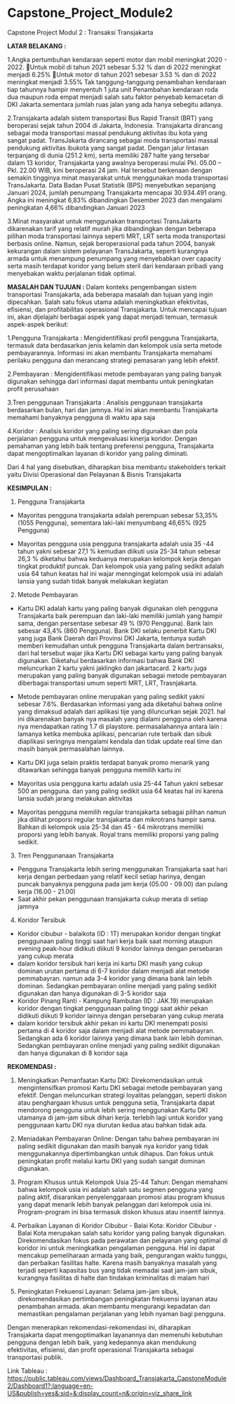 # Capstone_Project_Module2
Capstone Project Modul 2 : Transaksi Transjakarta

**LATAR BELAKANG :**

1.Angka pertumbuhan kendaraan seperti motor dan mobil meningkat 2020 - 2022. 
Untuk mobil di tahun 2021 sebesar 5.32 % dan di 2022 meningkat menjadi 6.25%
Untuk motor di tahun 2021 sebesar 3.53 % dan di 2022 meningkat menjadi 3.55% Tak tanggung-tanggung penambahan kendaraan tiap tahunnya hampir menyentuh 1 juta unit Penambahan kendaraan roda dua maupun roda empat menjadi salah satu faktor penyebab kemacetan di DKI Jakarta.sementara jumlah ruas jalan yang ada hanya sebegitu adanya.

2.Transjakarta adalah sistem transportasi Bus Rapid Transit (BRT) yang beroperasi sejak tahun 2004 di Jakarta, Indonesia. Transjakarta dirancang sebagai moda transportasi massal pendukung aktivitas ibu kota yang sangat padat. TransJakarta dirancang sebagai moda transportasi massal pendukung aktivitas ibukota yang sangat padat. Dengan jalur lintasan terpanjang di dunia (251.2 km), serta memiliki 287 halte yang tersebar dalam 13 koridor, Transjakarta yang awalnya beroperasi mulai Pkl. 05.00 – Pkl. 22.00 WIB, kini beroperasi 24 jam. Hal tersebut berkenaan dengan semakin tingginya minat masyarakat untuk menggunakan moda transportasi TransJakarta. Data Badan Pusat Statistik (BPS) menyebutkan sepanjang Januari 2024, jumlah penumpang Transjakarta mencapai 30.934.491 orang. Angka ini meningkat 6,83% dibandingkan Desember 2023 dan mengalami peningkatan 4,66% dibandingkan Januari 2023

3.Minat masyarakat untuk menggunakan transportasi TransJakarta dikarenakan tarif yang relatif murah jika dibandingkan dengan beberapa pilihan moda transportasi lainnya seperti MRT, LRT serta moda transportasi berbasis online. Namun, sejak beroperasional pada tahun 2004, banyak kekurangan dalam sistem pelayanan TransJakarta, seperti kurangnya armada untuk menampung penumpang yang menyebabkan over capacity serta masih terdapat koridor yang belum steril dari kendaraan pribadi yang menyebakan waktu perjalanan tidak optimal.

**MASALAH DAN TUJUAN :**
Dalam konteks pengembangan sistem transportasi Transjakarta, ada beberapa masalah dan tujuan yang ingin dipecahkan. Salah satu fokus utama adalah meningkatkan efektivitas, efisiensi, dan profitabilitas operasional Transjakarta. Untuk mencapai tujuan ini, akan dijelajahi berbagai aspek yang dapat menjadi temuan, termasuk aspek-aspek berikut:


1.Pengguna Transjakarta : Mengidentifikasi profil pengguna Transjakarta, termasuk data berdasarkan jenis kelamin dan kelompok usia serta metode pembayarannya. Informasi ini akan membantu Transjakarta memahami perilaku pengguna dan merancang strategi pemasaran yang lebih efektif.

2.Pembayaran : Mengidentifikasi metode pembayaran yang paling banyak digunakan sehingga dari informasi dapat membantu untuk peningkatan profit perusahaan

3.Tren penggunaan Transjakarta : Analisis penggunaan transjakarta berdasarkan bulan, hari dan jamnya. Hal ini akan membantu Transjakarta memahami banyaknya pengguna di waktu apa saja 

4.Koridor : Analisis koridor yang paling sering digunakan dan pola perjalanan pengguna untuk mengevaluasi kinerja koridor. Dengan pemahaman yang lebih baik tentang preferensi pengguna, Transjakarta dapat mengoptimalkan layanan di koridor yang paling diminati.

Dari 4 hal yang disebutkan, diharapkan bisa membantu stakeholders terkait yaitu Divisi Operasional dan Pelayanan & Bisnis Transjakarta

**KESIMPULAN :**
1. Pengguna Transjakarta
- Mayoritas pengguna transjakarta adalah perempuan sebesar 53,35% (1055 Pengguna), sementara laki-laki menyumbang 46,65% (925 Pengguna)

- Mayoritas pengguna usia pengguna transjakarta adalah usia 35 -44 tahun yakni sebesar 27,1 % kemudian diikuti usia 25-34 tahun sebesar 26,3 % diketahui bahwa keduanya
merupakan kelompok kerja dengan tingkat produktif puncak. Dan kelompok usia yang paling sedikit adalah usia 64 tahun keatas hal ini wajar menngingat kelompok usia ini adalah lansia yang sudah tidak banyak melakukan kegiatan

2. Metode Pembayaran
- Kartu DKI adalah kartu yang paling banyak digunakan oleh pengguna Transjakarta baik perempuan dan laki-laki memiliki jumlah yang hampir sama, dengan persentase sebesar 49 % (970 Pengguna). Bank lain sebesar 43,4% (860 Pengguna). Bank DKI selaku penerbit Kartu DKI yang juga Bank Daerah dari Provinsi DKI Jakarta, tentunya sudah memberi kemudahan untuk pengguna Transjakarta dalam bertransaksi, dari hal tersebut wajar jika Kartu DKI sebagai kartu yang paling banyak digunakan. Diketahui berdasarkan informasi bahwa Bank DKI meluncurkan 2 kartu yakni jaklingko dan jakartacard. 2 kartu juga merupakan yang paling banyak digunakan sebagai metode pembayaran diberbagai transportasi umum seperti MRT, LRT, Trasnjakarta.

- Metode pembayaran online merupakan yang paling sedikit yakni sebesar 7.6%. Berdasarkan informasi yang ada diketahui bahwa online yang dimaksud adalah dari aplikasi tije yang diluncurkan sejak 2021. hal ini dikarenakan banyak nya masalah yang dialami pengguna oleh karena nya mendapatkan rating 1.7 di playstore. permasalahannya antara lain : lamanya ketika membuka aplikasi, pencarian rute terbaik dan sibuk diaplikasi seringnya mengalami kendala dan tidak update real time dan masih banyak permasalahan lainnya. 

- Kartu DKI juga selain praktis terdapat banyak promo menarik yang ditawarkan sehingga banyak pengguna memilih kartu ini

- Mayoritas usia pengguna kartu adalah usia 25-44 Tahun yakni sebesar 500 an pengguna. dan yang paling sedikit usia 64 keatas hal ini karena lansia sudah jarang melakukan aktivitas
- Mayoritas pengguna memilih regular transjakarta sebagai pilihan namun jika dilihat proporsi regular transjakarta dan mikrotrans hampir sama. Bahkan di kelompok usia 25-34 dan 45 - 64 mikrotrans memiliki proporsi yang lebih banyak. Royal trans memiliki proporsi yang paling sedikit.


3. Tren Penggunanaan Transjakarta
- Pengguna Transjakarta lebih sering menggunakan Transjakarta saat hari kerja dengan perbedaan yang relatif kecil setiap harinya, dengan puncak banyaknya pengguna pada jam kerja (05.00 - 09.00) dan pulang kerja (16.00 - 21.00) 
- Saat akhir pekan penggunaan transjakarta cukup merata di setiap jamnya 

4. Koridor Tersibuk
- Koridor cibubur - balaikota (ID : 1T) merupakan koridor dengan tingkat penggunaan paling tinggi saat hari kerja baik saat morning ataupun evening peak-hour didikuti diikuti 9 koridor lainnya dengan persebaran yang cukup merata
- dalam koridor tersibuk hari kerja ini kartu DKI masih yang cukup dominan urutan pertama di 6-7 koridor dalam menjadi alat metode pemmabayran. namun ada 3-4 koridor yang dimana bank lain lebih dominan. Sedangkan pembayaran online menjadi yang paling sedikit digunakan dan hanya digunakan di 3-5 koridor saja
- Koridor Pinang Ranti - Kampung Rambutan (ID : JAK.19) merupakan koridor dengan tingkat penggunaan paling tinggi saat akhir pekan didikuti diikuti 9 koridor lainnya dengan persebaran yang cukup merata
- dalam koridor tersibuk akhir pekan ini kartu DKI menempati posisi pertama di 4 koridor saja dalam menjadi alat metode pemmabayran. Sedangkan ada 6 koridor lainnya yang dimana bank lain lebih dominan. Sedangkan pembayaran online menjadi yang paling sedikit digunakan dan hanya digunakan di 8 koridor saja

  
**REKOMENDASI :**
1. Meningkatkan Pemanfaatan Kartu DKI: Direkomendasikan untuk mengintensifkan promosi Kartu DKI sebagai metode pembayaran yang efektif. Dengan meluncurkan strategi loyalitas pelanggan, seperti diskon atau penghargaan khusus untuk pengguna setia, Transjakarta dapat mendorong pengguna untuk lebih sering menggunakan Kartu DKI utamanya di jam-jam sibuk dihari kerja. terlebih lagi untuk koridor yang penggunaan kartu DKI nya diurutan kedua atau bahkan tidak ada.

2. Meniadakan Pembayaran Online: Dengan tahu bahwa pembayaran ini paling sedikit digunakan dan masih banyak nya koridor yang tidak menggunakannya dipertimbangkan untuk dihapus. Dan fokus untuk peningkatan profit melalui kartu DKI yang sudah sangat dominan digunakan.

2. Program Khusus untuk Kelompok Usia 25-44 Tahun: Dengan memahami bahwa kelompok usia ini adalah salah satu segmen pengguna yang paling aktif, disarankan penyelenggaraan promosi atau program khusus yang dapat menarik lebih banyak pelanggan dari kelompok usia ini. Program-program ini bisa termasuk diskon khusus atau insentif lainnya.

3. Perbaikan Layanan di Koridor Cibubur - Balai Kota: Koridor Cibubur - Balai Kota merupakan salah satu koridor yang paling banyak digunakan. Direkomendasikan fokus pada perawatan dan pelayanan yang optimal di koridor ini untuk meningkatkan pengalaman pengguna. Hal ini dapat mencakup pemeliharaan armada yang baik, pengurangan waktu tunggu, dan perbaikan fasilitas halte. Karena masih banyaknya masalah yang terjadi seperti kapasitas bus yang tidak memadai saat jam-jam sibuk, kurangnya fasilitas di halte dan tindakan kriminalitas di malam hari

4. Peningkatan Frekuensi Layanan: Selama jam-jam sibuk, direkomendasikan pertimbangan peningkatan frekuensi layanan atau penambahan armada. akan membantu mengurangi kepadatan dan memastikan pengalaman perjalanan yang lebih nyaman bagi pengguna.

Dengan menerapkan rekomendasi-rekomendasi ini, diharapkan Transjakarta dapat mengoptimalkan layanannya dan memenuhi kebutuhan pengguna dengan lebih baik, yang kedepannya akan mendukung efektivitas, efisiensi, dan profit operasional Transjakarta sebagai transportasi publik.

Link Tableau : 
https://public.tableau.com/views/Dashboard_Transjakarta_CapstoneModule2/Dashboard1?:language=en-US&publish=yes&:sid=&:display_count=n&:origin=viz_share_link
